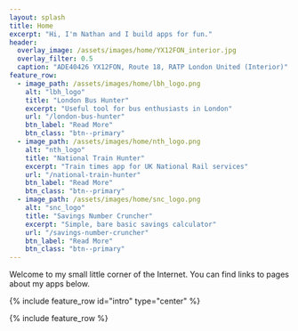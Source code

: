 ```yaml
---
layout: splash
title: Home
excerpt: "Hi, I'm Nathan and I build apps for fun."
header:
  overlay_image: /assets/images/home/YX12FON_interior.jpg
  overlay_filter: 0.5
  caption: "ADE40426 YX12FON, Route 18, RATP London United (Interior)"
feature_row:
  - image_path: /assets/images/home/lbh_logo.png
    alt: "lbh_logo"
    title: "London Bus Hunter"
    excerpt: "Useful tool for bus enthusiasts in London"
    url: "/london-bus-hunter"
    btn_label: "Read More"
    btn_class: "btn--primary"
  - image_path: /assets/images/home/nth_logo.png
    alt: "nth_logo"
    title: "National Train Hunter"
    excerpt: "Train times app for UK National Rail services"
    url: "/national-train-hunter"
    btn_label: "Read More"
    btn_class: "btn--primary"
  - image_path: /assets/images/home/snc_logo.png
    alt: "snc_logo"
    title: "Savings Number Cruncher"
    excerpt: "Simple, bare basic savings calculator"
    url: "/savings-number-cruncher"
    btn_label: "Read More"
    btn_class: "btn--primary"
---
```

Welcome to my small little corner of the Internet. You can find links to pages about my apps below.

{% include feature_row id="intro" type="center" %}

{% include feature_row %}

